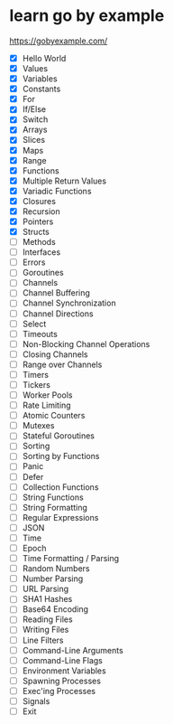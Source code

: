 # learn go by example
https://gobyexample.com/

- [x] Hello World 
- [x] Values
- [x] Variables
- [x] Constants
- [x] For
- [x] If/Else
- [x] Switch
- [x] Arrays
- [x] Slices
- [x] Maps
- [x] Range
- [x] Functions
- [x] Multiple Return Values
- [x] Variadic Functions
- [x] Closures
- [x] Recursion
- [x] Pointers
- [x] Structs
- [ ] Methods
- [ ] Interfaces
- [ ] Errors
- [ ] Goroutines
- [ ] Channels
- [ ] Channel Buffering
- [ ] Channel Synchronization
- [ ] Channel Directions
- [ ] Select
- [ ] Timeouts
- [ ] Non-Blocking Channel Operations
- [ ] Closing Channels
- [ ] Range over Channels
- [ ] Timers
- [ ] Tickers
- [ ] Worker Pools
- [ ] Rate Limiting
- [ ] Atomic Counters
- [ ] Mutexes
- [ ] Stateful Goroutines
- [ ] Sorting
- [ ] Sorting by Functions
- [ ] Panic
- [ ] Defer
- [ ] Collection Functions
- [ ] String Functions
- [ ] String Formatting
- [ ] Regular Expressions
- [ ] JSON
- [ ] Time
- [ ] Epoch
- [ ] Time Formatting / Parsing
- [ ] Random Numbers
- [ ] Number Parsing
- [ ] URL Parsing
- [ ] SHA1 Hashes
- [ ] Base64 Encoding
- [ ] Reading Files
- [ ] Writing Files
- [ ] Line Filters
- [ ] Command-Line Arguments
- [ ] Command-Line Flags
- [ ] Environment Variables
- [ ] Spawning Processes
- [ ] Exec'ing Processes
- [ ] Signals
- [ ] Exit
